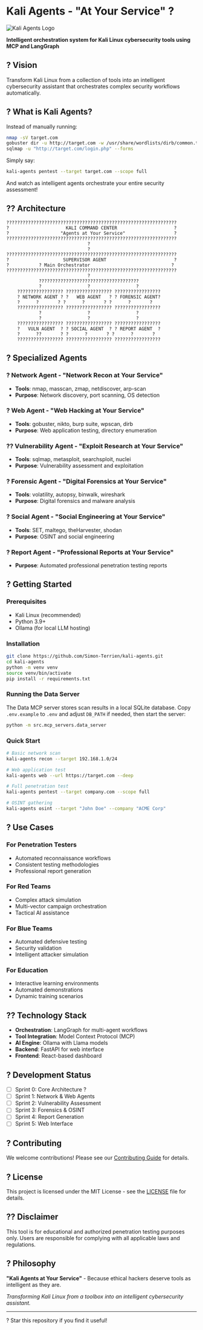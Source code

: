# Kali Agents - "At Your Service" ?

![Kali Agents Logo](https://img.shields.io/badge/Kali%20Agents-At%20Your%20Service-red?style=for-the-badge&logo=kali-linux)

**Intelligent orchestration system for Kali Linux cybersecurity tools using MCP and LangGraph**

## ? Vision

Transform Kali Linux from a collection of tools into an intelligent cybersecurity assistant that orchestrates complex security workflows automatically.

## ? What is Kali Agents?

Instead of manually running:
```bash
nmap -sV target.com
gobuster dir -u http://target.com -w /usr/share/wordlists/dirb/common.txt
sqlmap -u "http://target.com/login.php" --forms
```

Simply say:
```bash
kali-agents pentest --target target.com --scope full
```

And watch as intelligent agents orchestrate your entire security assessment!

## ?? Architecture

```
???????????????????????????????????????????????????????????????
?                     KALI COMMAND CENTER                     ?
?                   "Agents at Your Service"                  ?
???????????????????????????????????????????????????????????????
                              ?
                              ?
???????????????????????????????????????????????????????????????
?                    SUPERVISOR AGENT                         ?
?           ? Main Orchestrator                              ?
???????????????????????????????????????????????????????????????
                              ?
            ?????????????????????????????????????
            ?                 ?                 ?
    ????????????????? ????????????????? ?????????????????
    ? NETWORK AGENT ? ?   WEB AGENT   ? ? FORENSIC AGENT?
    ?      ?       ? ?      ?       ? ?      ?       ?
    ????????????????? ????????????????? ?????????????????
            ?                 ?                 ?
            ?                 ?                 ?
    ????????????????? ????????????????? ?????????????????
    ?   VULN AGENT  ? ? SOCIAL AGENT  ? ? REPORT AGENT  ?
    ?      ??       ? ?      ?       ? ?      ?       ?
    ????????????????? ????????????????? ?????????????????
```

## ? Specialized Agents

### ? Network Agent - "Network Recon at Your Service"
- **Tools**: nmap, masscan, zmap, netdiscover, arp-scan
- **Purpose**: Network discovery, port scanning, OS detection

### ? Web Agent - "Web Hacking at Your Service"
- **Tools**: gobuster, nikto, burp suite, wpscan, dirb
- **Purpose**: Web application testing, directory enumeration

### ?? Vulnerability Agent - "Exploit Research at Your Service"
- **Tools**: sqlmap, metasploit, searchsploit, nuclei
- **Purpose**: Vulnerability assessment and exploitation

### ? Forensic Agent - "Digital Forensics at Your Service"
- **Tools**: volatility, autopsy, binwalk, wireshark
- **Purpose**: Digital forensics and malware analysis

### ? Social Agent - "Social Engineering at Your Service"
- **Tools**: SET, maltego, theHarvester, shodan
- **Purpose**: OSINT and social engineering

### ? Report Agent - "Professional Reports at Your Service"
- **Purpose**: Automated professional penetration testing reports

## ? Getting Started

### Prerequisites
- Kali Linux (recommended)
- Python 3.9+
- Ollama (for local LLM hosting)

### Installation
```bash
git clone https://github.com/Simon-Terrien/kali-agents.git
cd kali-agents
python -m venv venv
source venv/bin/activate
pip install -r requirements.txt
```

### Running the Data Server
The Data MCP server stores scan results in a local SQLite database. Copy
`.env.example` to `.env` and adjust `DB_PATH` if needed, then start the server:

```bash
python -m src.mcp_servers.data_server
```

### Quick Start
```bash
# Basic network scan
kali-agents recon --target 192.168.1.0/24

# Web application test
kali-agents web --url https://target.com --deep

# Full penetration test
kali-agents pentest --target company.com --scope full

# OSINT gathering
kali-agents osint --target "John Doe" --company "ACME Corp"
```

## ? Use Cases

### For Penetration Testers
- Automated reconnaissance workflows
- Consistent testing methodologies
- Professional report generation

### For Red Teams
- Complex attack simulation
- Multi-vector campaign orchestration
- Tactical AI assistance

### For Blue Teams
- Automated defensive testing
- Security validation
- Intelligent attacker simulation

### For Education
- Interactive learning environments
- Automated demonstrations
- Dynamic training scenarios

## ?? Technology Stack

- **Orchestration**: LangGraph for multi-agent workflows
- **Tool Integration**: Model Context Protocol (MCP)
- **AI Engine**: Ollama with Llama models
- **Backend**: FastAPI for web interface
- **Frontend**: React-based dashboard

## ? Development Status

- [ ] Sprint 0: Core Architecture ?
- [ ] Sprint 1: Network & Web Agents
- [ ] Sprint 2: Vulnerability Assessment
- [ ] Sprint 3: Forensics & OSINT
- [ ] Sprint 4: Report Generation
- [ ] Sprint 5: Web Interface

## ? Contributing

We welcome contributions! Please see our [Contributing Guide](CONTRIBUTING.md) for details.

## ? License

This project is licensed under the MIT License - see the [LICENSE](LICENSE) file for details.

## ?? Disclaimer

This tool is for educational and authorized penetration testing purposes only. Users are responsible for complying with all applicable laws and regulations.

## ? Philosophy

**"Kali Agents at Your Service"** - Because ethical hackers deserve tools as intelligent as they are.

*Transforming Kali Linux from a toolbox into an intelligent cybersecurity assistant.*

---

? Star this repository if you find it useful!
